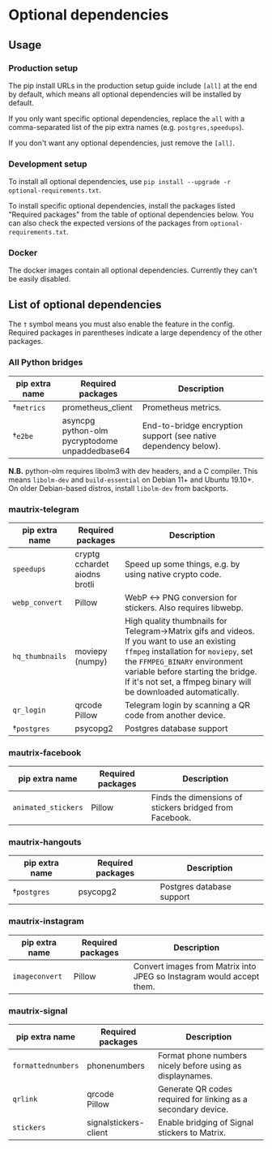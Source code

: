 # Optional dependencies

## Usage

### Production setup
The pip install URLs in the production setup guide include `[all]` at the end 
by default, which means all optional dependencies will be installed by default.

If you only want specific optional dependencies, replace the `all` with a 
comma-separated list of the pip extra names (e.g. `postgres,speedups`).

If you don't want any optional dependencies, just remove the `[all]`.

### Development setup
To install all optional dependencies, use `pip install --upgrade -r optional-requirements.txt`.

To install specific optional dependencies, install the packages listed 
"Required packages" from the table of optional dependencies below. You can also 
check the expected versions of the packages from `optional-requirements.txt`.

### Docker
The docker images contain all optional dependencies. Currently they can't be 
easily disabled.

## List of optional dependencies
The `†` symbol means you must also enable the feature in the config. Required 
packages in parentheses indicate a large dependency of the other packages.

### All Python bridges
| pip extra name      | Required packages | Description                                                        |
|---------------------|-------------------|--------------------------------------------------------------------|
| †`metrics`          | prometheus_client | Prometheus metrics.                                                |
| †`e2be`             | asyncpg<br>python-olm<br>pycryptodome<br>unpaddedbase64 | End-to-bridge encryption support (see native dependency below). |

**N.B.** python-olm requires libolm3 with dev headers, and a C compiler. This 
means `libolm-dev` and `build-essential` on Debian 11+ and Ubuntu 19.10+. On 
older Debian-based distros, install `libolm-dev` from backports.

### mautrix-telegram
| pip extra name      | Required packages | Description                                                        |
|---------------------|-------------------|--------------------------------------------------------------------|
| `speedups`          | cryptg<br>cchardet<br>aiodns<br>brotli | Speed up some things, e.g. by using native crypto code. |
| `webp_convert`      | Pillow            | WebP <-> PNG conversion for stickers. Also requires libwebp.       |
| `hq_thumbnails`     | moviepy (numpy)   | High quality thumbnails for Telegram->Matrix gifs and videos.  If you want to use an existing `ffmpeg` installation for `moviepy`, set the `FFMPEG_BINARY` environment variable before starting the bridge. If it's not set, a ffmpeg binary will be downloaded automatically. |
| `qr_login`          | qrcode<br>Pillow  | Telegram login by scanning a QR code from another device.          |
| †`postgres`         | psycopg2          | Postgres database support                                          |

### mautrix-facebook
| pip extra name      | Required packages | Description                                                        |
|---------------------|-------------------|--------------------------------------------------------------------|
| `animated_stickers` | Pillow            | Finds the dimensions of stickers bridged from Facebook.            |

### mautrix-hangouts
| pip extra name      | Required packages | Description                                                        |
|---------------------|-------------------|--------------------------------------------------------------------|
| †`postgres`         | psycopg2          | Postgres database support                                          |

### mautrix-instagram
| pip extra name      | Required packages | Description                                                          |
|---------------------|-------------------|----------------------------------------------------------------------|
| `imageconvert`      | Pillow            | Convert images from Matrix into JPEG so Instagram would accept them. |

### mautrix-signal
| pip extra name      | Required packages | Description                                                          |
|---------------------|-------------------|----------------------------------------------------------------------|
| `formattednumbers`  | phonenumbers      | Format phone numbers nicely before using as displaynames.            |
| `qrlink`            | qrcode<br>Pillow  | Generate QR codes required for linking as a secondary device.        |
| `stickers`          | signalstickers-client | Enable bridging of Signal stickers to Matrix.                    |
